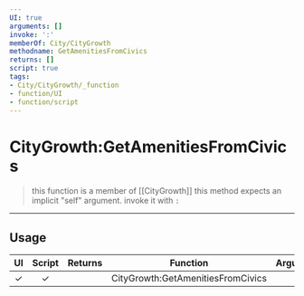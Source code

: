 ```yaml
---
UI: true
arguments: []
invoke: ':'
memberOf: City/CityGrowth
methodname: GetAmenitiesFromCivics
returns: []
script: true
tags:
- City/CityGrowth/_function
- function/UI
- function/script
---
```

# CityGrowth:GetAmenitiesFromCivics
> this function is a member of [[CityGrowth]]
> this method expects an implicit "self" argument. invoke it with `:`
-----
## Usage
|  UI | Script | Returns | Function | Arguments |
|:---:|:------:|-------:|:--------:|:---------|
|✓|✓||CityGrowth:GetAmenitiesFromCivics||
